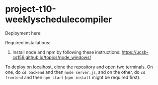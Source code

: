 # project-t10-weeklyschedulecompiler

Deployment here: 

Required installations:

1. Install node and npm by following these instructions: https://ucsb-cs156.github.io/topics/node_windows/

To deploy on localhost, clone the repository and open two terminals. On one, do `cd backend` and then `node server.js`, and on the other, do `cd frontend` and then `npm start` (`npm install` might be required first).
